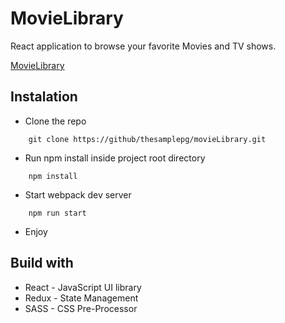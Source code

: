 # MovieLibrary

React application to browse your favorite Movies and TV shows.

[MovieLibrary](https://npmjs.com)

## Instalation

- Clone the repo

```
    git clone https://github/thesamplepg/movieLibrary.git
```

- Run npm install inside project root directory
```
    npm install
```

- Start webpack dev server
```
    npm run start
```

- Enjoy

## Build with
- React - JavaScript UI library
- Redux - State Management
- SASS - CSS Pre-Processor
